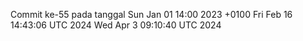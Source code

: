 Commit ke-55 pada tanggal Sun Jan 01 14:00 2023 +0100
Fri Feb 16 14:43:06 UTC 2024
Wed Apr  3 09:10:40 UTC 2024
